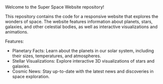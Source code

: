 Welcome to the Super Space Website repository!

This repository contains the code for a responsive website that explores the wonders of space. The website features information about planets,
stars, galaxies, and other celestial bodies, as well as interactive visualizations and animations.

Features:
- Planetary Facts: Learn about the planets in our solar system, including their sizes, temperatures, and atmospheres.
- Stellar Visualizations: Explore interactive 3D visualizations of stars and galaxies.
- Cosmic News: Stay up-to-date with the latest news and discoveries in space exploration.

